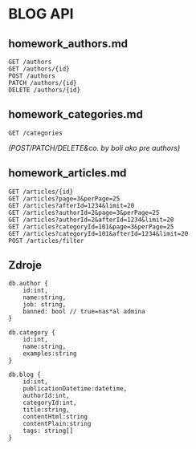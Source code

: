 # BLOG API


## homework_authors.md
```
GET /authors
GET /authors/{id}
POST /authors
PATCH /authors/{id}
DELETE /authors/{id}
```

## homework_categories.md
```
GET /categories
```
*(POST/PATCH/DELETE&co. by boli ako pre authors)*


## homework_articles.md
```
GET /articles/{id}
GET /articles?page=3&perPage=25
GET /articles?afterId=1234&limit=20
GET /articles?authorId=2&page=3&perPage=25
GET /articles?authorId=2&afterId=1234&limit=20
GET /articles?categoryId=101&page=3&perPage=25
GET /articles?categoryId=101&afterId=1234&limit=20
POST /articles/filter
```


## Zdroje
```
db.author {
    id:int,
    name:string,
    job: string,
    banned: bool // true=nas*al admina   
}

db.category {
    id:int,
    name:string,
    examples:string
}

db.blog {
    id:int,
    publicationDatetime:datetime,
    authorId:int,
    categoryId:int,
    title:string,
    contentHtml:string
    contentPlain:string
    tags: string[]
}
```
